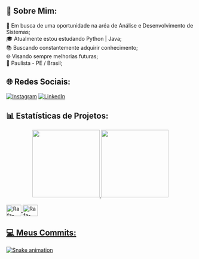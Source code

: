 ## 💫 Sobre Mim:
🏢 Em busca de uma oportunidade na aréa de Análise e Desenvolvimento de Sistemas;<br>🎓 Atualmente estou estudando Python | Java;<br>📚 Buscando constantemente adquirir conhecimento;<br>🌐 Visando sempre melhorias futuras;<br>📍 Paulista - PE / Brasil;

## 🌐 Redes Sociais:
[![Instagram](https://img.shields.io/badge/Instagram-%23E4405F.svg?logo=Instagram&logoColor=white)](https://instagram.com/https://www.instagram.com/douglas.bcsilva/) [![LinkedIn](https://img.shields.io/badge/LinkedIn-%230077B5.svg?logo=linkedin&logoColor=white)](https://linkedin.com/in/https://www.linkedin.com/in/douglas-batista-33116221a/) 

## 📊 Estatísticas de Projetos:
<div align="center">
  <a href="https://github.com/douglas368">
  <img height="180em" src="https://github-readme-stats.vercel.app/api?username=douglas368&show_icons=true&theme=dracula&include_all_commits=true&count_private=true"/>
  <img height="180em" src="https://github-readme-stats.vercel.app/api/top-langs/?username=douglas368&layout=compact&langs_count=7&theme=dracula"/>
</div>

<div style="display: inline_block"><br>
    <img align="center" alt="Rafa-Python" height="30" width="40" src="https://cdn.jsdelivr.net/gh/devicons/devicon/icons/python/python-original.svg" />
    <img align="center" alt="Rafa-Python" height="30" width="40" src="https://cdn.jsdelivr.net/gh/devicons/devicon/icons/java/java-original.svg" />        
   </div>
   
          
 
  ## 💻 Meus Commits:
 
  ![Snake animation](https://github.com/douglas368/douglas368/blob/output/github-contribution-grid-snake.svg)
 
</div>
